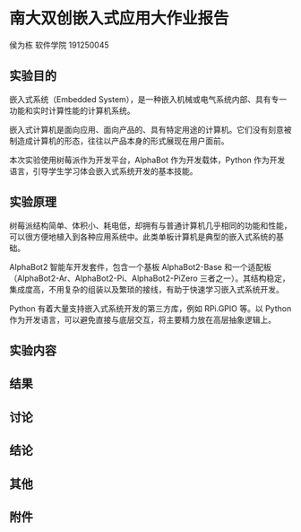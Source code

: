 # 南大双创嵌入式应用大作业报告

侯为栋 软件学院 191250045

## 实验目的

嵌入式系统（Embedded System），是一种嵌入机械或电气系统内部、具有专一功能和实时计算性能的计算机系统。

嵌入式计算机是面向应用、面向产品的、具有特定用途的计算机。它们没有刻意被制造成计算机的形态，往往以产品本身的形式展现在用户面前。

本次实验使用树莓派作为开发平台，AlphaBot 作为开发载体，Python 作为开发语言，引导学生学习体会嵌入式系统开发的基本技能。

## 实验原理

树莓派结构简单、体积小、耗电低，却拥有与普通计算机几乎相同的功能和性能，可以很方便地植入到各种应用系统中。此类单板计算机是典型的嵌入式系统的基础。

AlphaBot2 智能车开发套件，包含一个基板 AlphaBot2-Base 和一个适配板（AlphaBot2-Ar、AlphaBot2-Pi、AlphaBot2-PiZero 三者之一）。其结构稳定，集成度高，不用复杂的组装以及繁琐的接线，有助于快速学习嵌入式系统开发。

Python 有着大量支持嵌入式系统开发的第三方库，例如 RPi.GPIO 等。以 Python 作为开发语言，可以避免直接与底层交互，将主要精力放在高层抽象逻辑上。

## 实验内容

## 结果

## 讨论

## 结论

## 其他

## 附件
